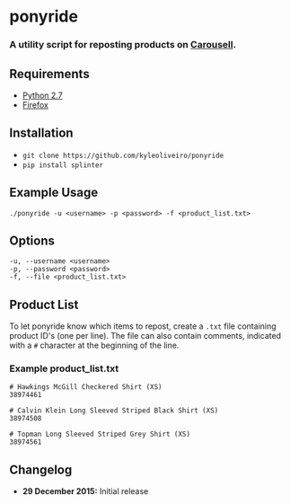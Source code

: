 # ponyride

### A utility script for reposting products on [Carousell](https://carousell.com).

## Requirements
* [Python 2.7](https://www.python.org/downloads/)
* [Firefox](http://firefox.com/)

## Installation
* `git clone https://github.com/kyleoliveiro/ponyride`
* `pip install splinter`

## Example Usage
`./ponyride -u <username> -p <password> -f <product_list.txt>`

## Options
	-u, --username <username>
	-p, --password <password>
	-f, --file <product_list.txt>

## Product List
To let ponyride know which items to repost, create a `.txt` file
containing product ID's (one per line). The file can also contain
comments, indicated with a `#` character at the beginning of the line.

### Example product_list.txt

	# Hawkings McGill Checkered Shirt (XS)
	38974461

	# Calvin Klein Long Sleeved Striped Black Shirt (XS)
	38974508

	# Topman Long Sleeved Striped Grey Shirt (XS)
	38974561

## Changelog
* **29 December 2015:** Initial release